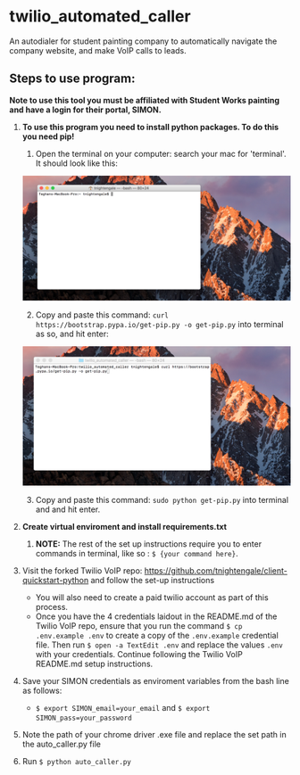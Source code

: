 # twilio_automated_caller
An autodialer for student painting company to automatically navigate the company website, and make VoIP calls to leads.


## Steps to use program:
**Note to use this tool you must be affiliated with Student Works painting and have a login for their portal, SIMON.**


1. **To use this program you need to install python packages. To do this you need pip!**
    1. Open the terminal on your computer: search your mac for 'terminal'. It should look like this:
    
    ![Alt text](resources/ss1.png?raw=True 'Terminal')
    
    2. Copy and paste this command: `curl https://bootstrap.pypa.io/get-pip.py -o get-pip.py` into terminal as so, and hit enter:
    
    ![Alt text](resources/ss2.png?raw=True 'Terminal')
    
    3. Copy and paste this command: `sudo python get-pip.py` into terminal and and hit enter.
  
  
  
  
 
2. **Create virtual enviroment and install requirements.txt**
    1. **NOTE:** The rest of the set up instructions require you to enter commands in terminal, like so : `$ {your command here}`.
2. Visit the forked Twilio VoIP repo: https://github.com/tnightengale/client-quickstart-python and follow the set-up instructions
    * You will also need to create a paid twilio account as part of this process.
    * Once you have the 4 credentials laidout in the README.md of the Twilio VoIP repo, ensure that you run the command `$ cp .env.example .env` to create a copy of the `.env.example` credential file. Then run `$ open -a TextEdit .env` and replace the values `.env ` with your credentials. Continue following the Twilio VoIP README.md setup instructions. 
3. Save your SIMON credentials as enviroment variables from the bash line as follows:
    * `$ export SIMON_email=your_email` and `$ export SIMON_pass=your_password`
4. Note the path of your chrome driver .exe file and replace the set path in the auto_caller.py file
5. Run `$ python auto_caller.py`
